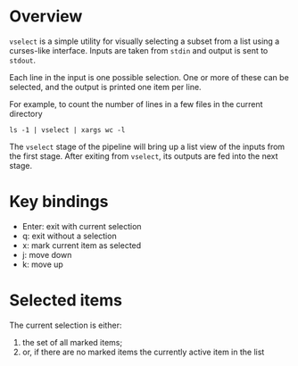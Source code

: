 # Overview

``vselect`` is a simple utility for visually selecting a subset from a list
using a curses-like interface. Inputs are taken from ``stdin`` and output is
sent to ``stdout``. 

Each line in the input is one possible selection. One or more of these can be
selected, and the output is printed one item per line.

For example, to count the number of lines in a few files in the current directory
	
	ls -1 | vselect | xargs wc -l

The ``vselect`` stage of the pipeline will bring up a list view of the inputs
from the first stage. After exiting from ``vselect``, its outputs are fed into
the next stage.

# Key bindings

- Enter: exit with current selection
- q: exit without a selection
- x: mark current item as selected
- j: move down
- k: move up

# Selected items

The current selection is either:

1. the set of all marked items;
2. or, if there are no marked items the currently active item in the list
